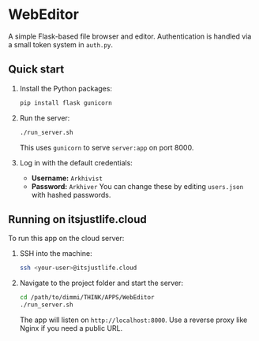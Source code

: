 # WebEditor

A simple Flask-based file browser and editor. Authentication is handled via a small token system in `auth.py`.

## Quick start

1. Install the Python packages:
   ```bash
   pip install flask gunicorn
   ```
2. Run the server:
   ```bash
   ./run_server.sh
   ```
   This uses `gunicorn` to serve `server:app` on port 8000.

3. Log in with the default credentials:
   - **Username:** `Arkhivist`
   - **Password:** `Arkhiver`
   You can change these by editing `users.json` with hashed passwords.

## Running on itsjustlife.cloud

To run this app on the cloud server:

1. SSH into the machine:
   ```bash
   ssh <your-user>@itsjustlife.cloud
   ```
2. Navigate to the project folder and start the server:
   ```bash
   cd /path/to/dimmi/THINK/APPS/WebEditor
   ./run_server.sh
   ```
   The app will listen on `http://localhost:8000`. Use a reverse proxy like Nginx if you need a public URL.
